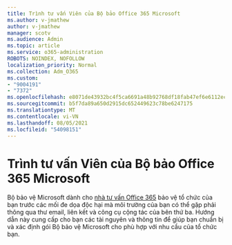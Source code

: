 ```yaml
---
title: Trình tư vấn Viên của Bộ bảo Office 365 Microsoft
ms.author: v-jmathew
author: v-jmathew
manager: scotv
ms.audience: Admin
ms.topic: article
ms.service: o365-administration
ROBOTS: NOINDEX, NOFOLLOW
localization_priority: Normal
ms.collection: Adm_O365
ms.custom:
- "9004191"
- "7372"
ms.openlocfilehash: e8071de43932bc4f5ca6691a48b92768df18fab47ef6e6112ecc8604678b6408
ms.sourcegitcommit: b5f7da89a650d2915dc652449623c78be6247175
ms.translationtype: MT
ms.contentlocale: vi-VN
ms.lasthandoff: 08/05/2021
ms.locfileid: "54098151"
---
```

# <a name="microsoft-defender-for-office-365-advisor"></a>Trình tư vấn Viên của Bộ bảo Office 365 Microsoft

Bộ bảo vệ Microsoft dành cho [nhà tư vấn Office 365](https://go.microsoft.com/fwlink/?linkid=2146614) bảo vệ tổ chức của bạn trước các mối đe dọa độc hại mà môi trường của bạn có thể gặp phải thông qua thư email, liên kết và công cụ cộng tác của bên thứ ba. Hướng dẫn này cung cấp cho bạn các tài nguyên và thông tin để giúp bạn chuẩn bị và xác định gói Bộ bảo vệ Microsoft cho phù hợp với nhu cầu của tổ chức bạn.
